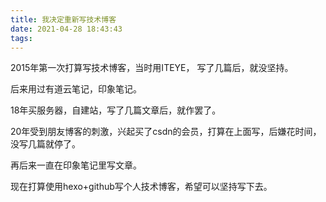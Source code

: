 ```yaml
---
title: 我决定重新写技术博客
date: 2021-04-28 18:43:43
tags:
---
```



2015年第一次打算写技术博客，当时用ITEYE， 写了几篇后，就没坚持。

后来用过有道云笔记，印象笔记。

18年买服务器，自建站，写了几篇文章后，就作罢了。

20年受到朋友博客的刺激，兴起买了csdn的会员，打算在上面写，后嫌花时间，没写几篇就停了。

再后来一直在印象笔记里写文章。

现在打算使用hexo+github写个人技术博客，希望可以坚持写下去。
